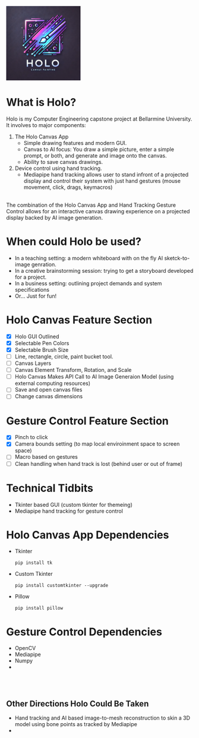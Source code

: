 <img src="./images/holo_logo.png" alt="Holo Logo - Generated with Dalle" width="200"/>

# What is Holo?
  Holo is my Computer Engineering capstone project at Bellarmine University. It involves to major components:
  <br>
  1. The Holo Canvas App
     - Simple drawing features and modern GUI.
     - Canvas to AI focus: You draw a simple picture, enter a simple prompt, or both, and generate and image onto the canvas.
     - Ability to save canvas drawings.
  2. Device control using hand tracking.
     - Mediapipe hand tracking allows user to stand infront of a projected display and control their system with just hand gestures (mouse movement, click, drags, keymacros)
  <br>
  The combination of the Holo Canvas App and Hand Tracking Gesture Control allows for an interactive canvas drawing experience on a projected display backed by AI image generation.

# When could Holo be used?
- In a teaching setting: a modern whiteboard with on the fly AI sketck-to-image genration.
- In a creative brainstorming session: trying to get a storyboard developed for a project.
- In a business setting: outlining project demands and system specifications
- Or... Just for fun!

# Holo Canvas Feature Section
- [x] Holo GUI Outlined
- [x] Selectable Pen Colors
- [x] Selectable Brush Size
- [ ] Line, rectangle, circle, paint bucket tool.
- [ ] Canvas Layers
- [ ] Canvas Element Transform, Rotation, and Scale
- [ ] Holo Canvas Makes API Call to AI Image Generaion Model (using external computing resources)
- [ ] Save and open canvas files
- [ ] Change canvas dimensions

# Gesture Control Feature Section
- [x] Pinch to click
- [x] Camera bounds setting (to map local enviroinment space to screen space)
- [ ] Macro based on gestures
- [ ] Clean handling when hand track is lost (behind user or out of frame)

# Technical Tidbits
- Tkinter based GUI (custom tkinter for themeing)
- Mediapipe hand tracking for gesture control

# Holo Canvas App Dependencies
- Tkinter
  ```
  pip install tk
  ```
- Custom Tkinter
  ```
  pip install customtkinter --upgrade
  ```
- Pillow
  ```
  pip install pillow
  ```

# Gesture Control Dependencies
- OpenCV
- Mediapipe
- Numpy
- 

<br>
<br>

## Other Directions Holo Could Be Taken
- Hand tracking and AI based image-to-mesh reconstruction to skin a 3D model using bone points as tracked by Mediapipe
- 

